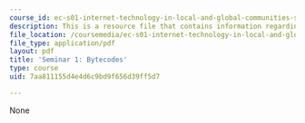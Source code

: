 ```yaml
---
course_id: ec-s01-internet-technology-in-local-and-global-communities-spring-2005-summer-2005
description: This is a resource file that contains information regarding bytecodes.
file_location: /coursemedia/ec-s01-internet-technology-in-local-and-global-communities-spring-2005-summer-2005/7aa811155d4e4d6c9bd9f656d39ff5d7_MITEC_S01S05_bytecode.pdf
file_type: application/pdf
layout: pdf
title: 'Seminar 1: Bytecodes'
type: course
uid: 7aa811155d4e4d6c9bd9f656d39ff5d7

---
```

None
